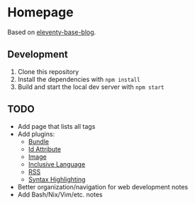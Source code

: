 # Homepage

Based on [eleventy-base-blog](https://github.com/11ty/eleventy-base-blog).

## Development

1. Clone this repository
2. Install the dependencies with `npm install`
3. Build and start the local dev server with `npm start`

## TODO

* Add page that lists all tags
* Add plugins:
    * [Bundle](https://www.11ty.dev/docs/plugins/bundle/)
    * [Id Attribute](https://www.11ty.dev/docs/plugins/id-attribute/)
    * [Image](https://www.11ty.dev/docs/plugins/image/)
    * [Inclusive Language](https://www.11ty.dev/docs/plugins/inclusive-language/)
    * [RSS](https://www.11ty.dev/docs/plugins/rss/)
    * [Syntax Highlighting](https://www.11ty.dev/docs/plugins/syntaxhighlight/)
* Better organization/navigation for web development notes
* Add Bash/Nix/Vim/etc. notes
